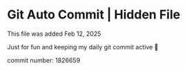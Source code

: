 # Git Auto Commit | Hidden File

This file was added Feb 12, 2025

Just for fun and keeping my daily git commit active 🤪

commit number: 1826659
